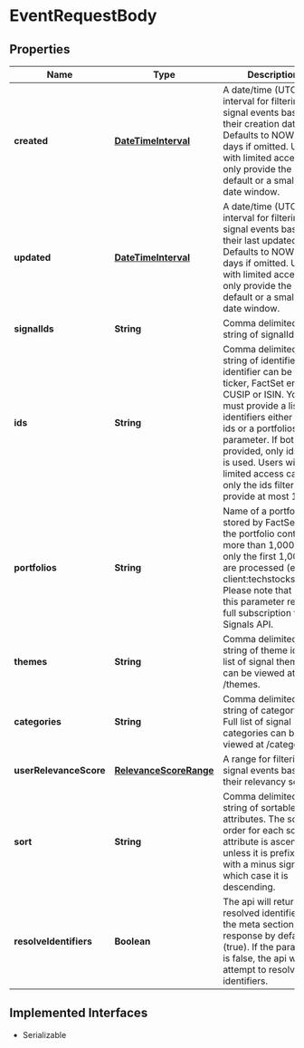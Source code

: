 

# EventRequestBody


## Properties

Name | Type | Description | Notes
------------ | ------------- | ------------- | -------------
**created** | [**DateTimeInterval**](DateTimeInterval.md) | A date/time (UTC) interval for filtering signal events based on their creation date. Defaults to NOW - 7 days if omitted. Users with limited access can only provide the default or a smaller date window. |  [optional]
**updated** | [**DateTimeInterval**](DateTimeInterval.md) | A date/time (UTC) interval for filtering signal events based on their last updated date. Defaults to NOW - 7 days if omitted. Users with limited access can only provide the default or a smaller date window. |  [optional]
**signalIds** | **String** | Comma delimited string of signalIds |  [optional]
**ids** | **String** | Comma delimited string of identifiers. An identifier can be a ticker, FactSet entity id, CUSIP or ISIN. You must provide a list of identifiers either via a ids or a portfolios parameter. If both are provided, only ids filter is used. Users with limited access can use only the ids filter and provide at most 10 ids. |  [optional]
**portfolios** | **String** | Name of a portfolio file stored by FactSet. If the portfolio contains more than 1,000 ids, only the first 1,000 ids are processed (e.g. client:techstocks.ofdb). Please note that using this parameter requires full subscription to Signals API. |  [optional]
**themes** | **String** | Comma delimited string of theme ids. Full list of signal themes can be viewed at /themes. |  [optional]
**categories** | **String** | Comma delimited string of category ids. Full list of signal categories can be viewed at /categories. |  [optional]
**userRelevanceScore** | [**RelevanceScoreRange**](RelevanceScoreRange.md) | A range for filtering signal events based on their relevancy score. |  [optional]
**sort** | **String** | Comma delimited string of sortable attributes. The sort order for each sort attribute is ascending unless it is prefixed with a minus sign, in which case it is descending. |  [optional]
**resolveIdentifiers** | **Boolean** | The api will return resolved identifiers in the meta section of the response by default (true). If the parameter is false, the api will not attempt to resolve the identifiers. |  [optional]


## Implemented Interfaces

* Serializable


